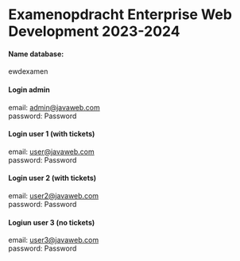 # Examenopdracht Enterprise Web Development 2023-2024
#### Name database: 
ewdexamen
#### Login admin

email: admin@javaweb.com  
password: Password

#### Login user 1 (with tickets)

email: user@javaweb.com  
password: Password

#### Login user 2 (with tickets)

email: user2@javaweb.com  
password: Password

#### Logiun user 3 (no tickets)

email: user3@javaweb.com  
password: Password
